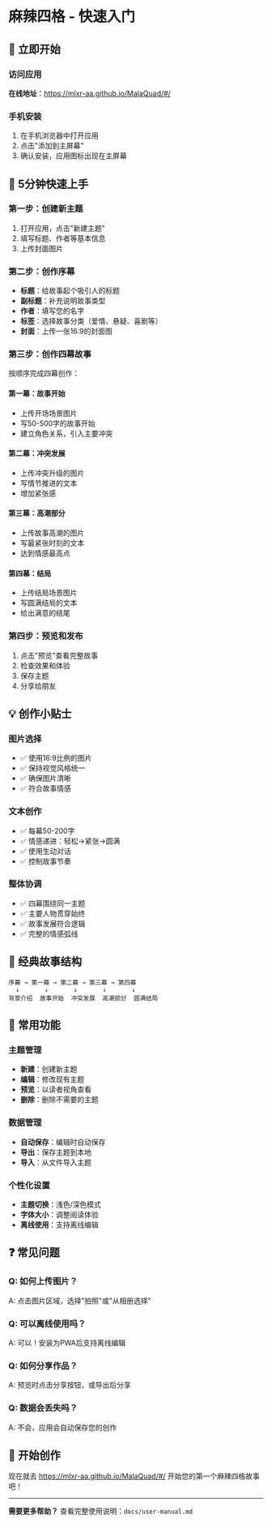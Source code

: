 # 麻辣四格 - 快速入门

## 🚀 立即开始

### 访问应用
**在线地址**：https://mlxr-aa.github.io/MalaQuad/#/

### 手机安装
1. 在手机浏览器中打开应用
2. 点击"添加到主屏幕"
3. 确认安装，应用图标出现在主屏幕

## 📱 5分钟快速上手

### 第一步：创建新主题
1. 打开应用，点击"新建主题"
2. 填写标题、作者等基本信息
3. 上传封面图片

### 第二步：创作序幕
- **标题**：给故事起个吸引人的标题
- **副标题**：补充说明故事类型
- **作者**：填写您的名字
- **标签**：选择故事分类（爱情、悬疑、喜剧等）
- **封面**：上传一张16:9的封面图

### 第三步：创作四幕故事
按顺序完成四幕创作：

#### 第一幕：故事开始
- 上传开场场景图片
- 写50-500字的故事开始
- 建立角色关系，引入主要冲突

#### 第二幕：冲突发展  
- 上传冲突升级的图片
- 写情节推进的文本
- 增加紧张感

#### 第三幕：高潮部分
- 上传故事高潮的图片
- 写最紧张时刻的文本
- 达到情感最高点

#### 第四幕：结局
- 上传结局场景图片
- 写圆满结局的文本
- 给出满意的结尾

### 第四步：预览和发布
1. 点击"预览"查看完整故事
2. 检查效果和体验
3. 保存主题
4. 分享给朋友

## 💡 创作小贴士

### 图片选择
- ✅ 使用16:9比例的图片
- ✅ 保持视觉风格统一
- ✅ 确保图片清晰
- ✅ 符合故事情感

### 文本创作
- ✅ 每幕50-200字
- ✅ 情感递进：轻松→紧张→圆满
- ✅ 使用生动对话
- ✅ 控制故事节奏

### 整体协调
- ✅ 四幕围绕同一主题
- ✅ 主要人物贯穿始终
- ✅ 故事发展符合逻辑
- ✅ 完整的情感弧线

## 🎯 经典故事结构

```
序幕 → 第一幕 → 第二幕 → 第三幕 → 第四幕
  ↓       ↓       ↓       ↓       ↓
背景介绍  故事开始  冲突发展  高潮部分  圆满结局
```

## 🔧 常用功能

### 主题管理
- **新建**：创建新主题
- **编辑**：修改现有主题
- **预览**：以读者视角查看
- **删除**：删除不需要的主题

### 数据管理
- **自动保存**：编辑时自动保存
- **导出**：保存主题到本地
- **导入**：从文件导入主题

### 个性化设置
- **主题切换**：浅色/深色模式
- **字体大小**：调整阅读体验
- **离线使用**：支持离线编辑

## ❓ 常见问题

### Q: 如何上传图片？
A: 点击图片区域，选择"拍照"或"从相册选择"

### Q: 可以离线使用吗？
A: 可以！安装为PWA后支持离线编辑

### Q: 如何分享作品？
A: 预览时点击分享按钮，或导出后分享

### Q: 数据会丢失吗？
A: 不会，应用会自动保存您的创作

## 🎉 开始创作

现在就去 https://mlxr-aa.github.io/MalaQuad/#/ 开始您的第一个麻辣四格故事吧！

---

**需要更多帮助？** 查看完整使用说明：`docs/user-manual.md`
